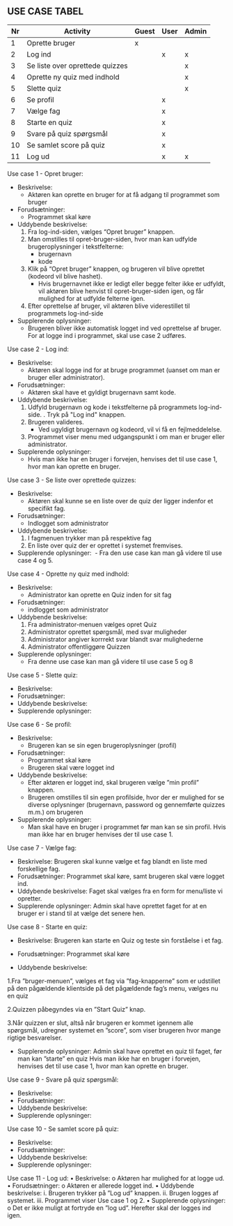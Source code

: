 ## USE CASE TABEL

| Nr | Activity                        | Guest  | User | Admin | 
|----|---------------------------------|--------|------|-------| 
| 1 | Oprette bruger| x | | |
| 2 | Log ind | | x | x |
| 3 | Se liste over oprettede quizzes | | | x |
| 4 | Oprette ny quiz med indhold | | | x |
| 5 | Slette quiz | | | x |
| 6 | Se profil | | x | |
| 7 | Vælge fag | | x | |
| 8 | Starte en quiz | | x | |
| 9 | Svare på quiz spørgsmål | | x | |
| 10 | Se samlet score på quiz | | x |  |
| 11 | Log ud | | x | x |






Use case 1 - Opret bruger:
- Beskrivelse:
  - Aktøren	kan	oprette	en bruger for	at	få	adgang	til	programmet som bruger	
- Forudsætninger:
  - Programmet skal køre
- Uddybende beskrivelse:
  1. Fra log-ind-siden, vælges “Opret	bruger”	knappen.
  2. Man omstilles til opret-bruger-siden, hvor man kan udfylde brugeroplysninger i tekstfelterne:
      - brugernavn
      - kode
  3. Klik	på	“Opret	bruger” knappen, og brugeren vil blive oprettet (kodeord vil blive hashet). 
      - Hvis brugernavnet ikke er ledigt eller begge felter ikke er udfyldt, vil aktøren blive henvist til  opret-bruger-siden igen, og får mulighed for at udfylde felterne igen.
  4. Efter oprettelse af bruger, vil aktøren blive viderestillet til programmets log-ind-side	
- Supplerende oplysninger:
  - Brugeren	bliver	ikke	automatisk	logget	ind	ved	oprettelse af	bruger.	For	at logge ind i programmet,	skal	use	case	2	udføres.	

Use case 2 - Log ind:
- Beskrivelse: 
  - Aktøren	skal	logge	ind	for	at	bruge	programmet (uanset om man er bruger eller administrator).	
- Forudsætninger:
  - Aktøren	skal	have et	gyldigt	brugernavn	samt	kode.
- Uddybende beskrivelse:
  1. Udfyld brugernavn	og	kode	i	tekstfelterne	på	programmets	log-ind-side.
  . Tryk på "Log	ind" knappen.	
  3. Brugeren valideres.
      - Ved ugyldigt brugernavn og kodeord, vil vi få en fejlmeddelelse. 
  4. Programmet	 viser menu med udgangspunkt i om man er bruger eller administrator.
- Supplerende oplysninger:
  - Hvis man ikke har en bruger i forvejen, henvises	det	til	use	case	1,	hvor	man	kan	oprette	en	bruger.		

Use case 3 - Se liste over oprettede quizzes:
- Beskrivelse: 
  - Aktøren skal kunne se en liste over de quiz der ligger indenfor et specifikt fag. 
- Forudsætninger:
  - Indlogget som administrator 
- Uddybende beskrivelse:
  1. I fagmenuen trykker man på respektive fag 
  2. En liste over quiz der er oprettet i systemet fremvises. 
- Supplerende oplysninger:
  - Fra den use case kan man gå videre til use case 4 og 5. 

Use case 4 - Oprette ny quiz med indhold:
- Beskrivelse: 
  - Administrator kan oprette en Quiz inden for sit fag
- Forudsætninger: 
  - indlogget som administrator
- Uddybende beskrivelse:
  1. Fra administrator-menuen vælges opret Quiz
  2. Administrator oprettet spørgsmål, med svar muligheder
  3. Administrator angiver korrrekt svar blandt svar mulighederne 
  4. Administrator offentliggøre Quizzen
- Supplerende oplysninger:
  - Fra denne use case kan man gå videre til use case 5 og 8 

Use case 5 - Slette quiz:
- Beskrivelse: 
- Forudsætninger:
- Uddybende beskrivelse:
- Supplerende oplysninger:


Use case 6 - Se profil:
- Beskrivelse: 
  -	Brugeren kan se sin egen brugeroplysninger (profil)
- Forudsætninger:
  -	Programmet skal køre
  -	Brugeren skal være logget ind
- Uddybende beskrivelse:
  -	Efter aktøren er logget ind, skal brugeren vælge ”min profil” knappen.
  -	Brugeren omstilles til sin egen profilside, hvor der er mulighed for se diverse oplysninger (brugernavn, password og gennemførte    quizzes m.m.) om brugeren
- Supplerende oplysninger:
  -	Man skal have en bruger i programmet før man kan se sin profil. Hvis man ikke har en bruger henvises der til use case 1.

Use case 7 - Vælge fag:
- Beskrivelse: Brugeren skal kunne vælge et fag blandt en liste med forskellige fag.
- Forudsætninger: Programmet skal køre, samt brugeren skal være logget ind.
- Uddybende beskrivelse: Faget skal vælges fra en form for menu/liste vi opretter.
- Supplerende oplysninger: Admin skal have oprettet faget for at en bruger er i stand til at vælge det senere hen.

Use case 8 - Starte en quiz: 
- Beskrivelse: Brugeren kan starte en Quiz og teste sin forståelse i et fag. 

- Forudsætninger: Programmet skal køre

-	Uddybende beskrivelse:

1.Fra ”bruger-menuen”, vælges et fag via ”fag-knapperne” som er udstillet på den pågældende klientside 
på det pågældende fag’s menu, vælges nu en quiz 

2.Quizzen påbegyndes via en ”Start Quiz” knap.

3.Når quizzen er slut, altså når brugeren er kommet igennem alle spørgsmål, udregner systemet en ”score”, som viser brugeren hvor mange rigtige besvarelser. 

- Supplerende oplysninger:
Admin skal have oprettet en quiz til faget, før man kan ”starte” en quiz
Hvis man ikke har en bruger i forvejen, henvises	det	til	use	case	1,	hvor	man	kan	oprette	en	bruger.


Use case 9 - Svare på quiz spørgsmål:
- Beskrivelse: 
- Forudsætninger:
- Uddybende beskrivelse:
- Supplerende oplysninger:

Use case 10 - Se samlet score på quiz:
- Beskrivelse: 
- Forudsætninger:
- Uddybende beskrivelse:
- Supplerende oplysninger:

Use case 11 - Log ud:
•	Beskrivelse:
o	Aktøren har mulighed for at logge ud. 
•	Forudsætninger:
o	Aktøren er allerede logget ind.
•	Uddybende beskrivelse:
i.	Brugeren trykker på ”Log ud” knappen.
ii.	Brugen logges af systemet.
iii.	Programmet viser Use case 1 og 2.
•	Supplerende oplysninger:
o	Det er ikke muligt at fortryde en ”log ud”. Herefter skal der logges ind igen. 



